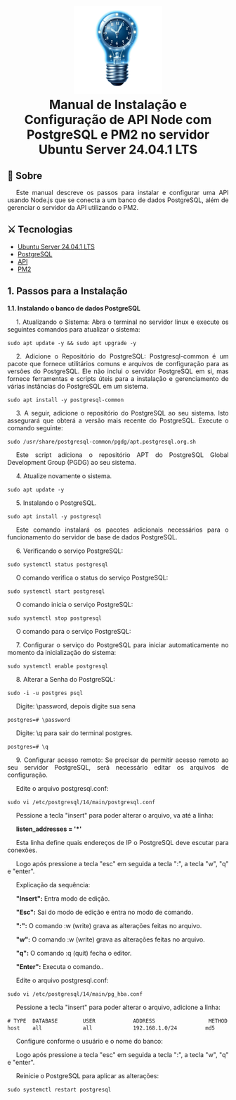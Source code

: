<h1 align='center'>
  <img src='images/lampada.png' width='200' height='200'> 
  <br>
  Manual de Instalação e Configuração de API Node com PostgreSQL e PM2 no servidor Ubuntu Server 24.04.1 LTS

</h1>

## 📝 Sobre
  <p style="text-align: justify; text-indent: 20px;">Este manual descreve os passos para instalar e configurar uma API usando Node.js que se conecta a um banco de dados PostgreSQL, além de gerenciar o servidor da API utilizando o PM2.</p>

## ⚔ Tecnologias

- [Ubuntu Server 24.04.1 LTS](https://ubuntu.com/download/server)
- [PostgreSQL](https://www.postgresql.org/)
- [API]()
- [PM2](https://pm2.keymetrics.io/)

## 1. Passos para a Instalação

**1.1. Instalando o banco de dados PostgreSQL**
<p style="text-align: justify;text-indent: 20px;">1. Atualizando o Sistema: Abra o terminal no servidor linux e execute os seguintes comandos para atualizar o sistema:</p>

```
sudo apt update -y && sudo apt upgrade -y
```


<p style="text-align: justify; text-indent: 20px;">2.
Adicione o Repositório do PostgreSQL: Postgresql-common é um pacote que fornece utilitários comuns e arquivos de configuração para as versões do PostgreSQL. Ele não inclui o servidor PostgreSQL em si, mas fornece ferramentas e scripts úteis para a instalação e gerenciamento de várias instâncias do PostgreSQL em um sistema.</p>

```
sudo apt install -y postgresql-common
```
 <p style="text-align: justify; text-indent: 20px;">3. A seguir, adicione o repositório do PostgreSQL ao seu sistema. Isto assegurará que obterá a versão mais recente do PostgreSQL. Execute o comando seguinte:</P>

```
sudo /usr/share/postgresql-common/pgdg/apt.postgresql.org.sh
```

<p style="text-align: justify; text-indent: 20px;">Este script adiciona o repositório APT do PostgreSQL Global Development Group (PGDG) ao seu sistema.</p>


<p style="text-align: justify; text-indent: 20px;">4. Atualize novamente o sistema.</p>

```
sudo apt update -y
```


<p style="text-align: justify; text-indent: 20px;">5. Instalando o PostgreSQL.</p>

```
sudo apt install -y postgresql
```

<p style="text-align: justify; text-indent: 20px;">Este comando instalará os pacotes adicionais necessários para o funcionamento do servidor de base de dados PostgreSQL.</p>

<p style="text-align: justify; text-indent: 20px;"> 6. Verificando o serviço PostgreSQL: </p>

```
sudo systemctl status postgresql
```
<p style="text-align: justify; text-indent: 20px;"> O comando verifica o status do serviço PostgreSQL: </p>

```
sudo systemctl start postgresql
```
<p style="text-align: justify; text-indent: 20px;"> O comando inicia o serviço PostgreSQL: </p>

```
sudo systemctl stop postgresql
```
<p style="text-align: justify; text-indent: 20px;"> O comando para o serviço PostgreSQL: </p>

<p style="text-align: justify; text-indent: 20px;">7. Configurar o serviço do PostgreSQL para iniciar automaticamente no momento da inicialização do sistema: </p>

```
sudo systemctl enable postgresql
```

<p style="text-align: justify; text-indent: 20px;">8. Alterar a Senha do PostgreSQL: </p>

```
sudo -i -u postgres psql
```
<p style="text-align: justify; text-indent: 20px;">Digite: \password, depois digite sua sena </p>

```
postgres=# \password
```
<p style="text-align: justify; text-indent: 20px;">Digite: \q para sair do terminal postgres. </p>

```
postgres=# \q
```
<p style="text-align: justify; text-indent: 20px;">9. Configurar acesso remoto: Se precisar de permitir acesso remoto ao seu servidor PostgreSQL, será necessário editar os arquivos de configuração. </p>
<p style="text-align: justify; text-indent: 20px;">Edite o arquivo postgresql.conf: </p>

```
sudo vi /etc/postgresql/14/main/postgresql.conf
```
<p style="text-align: justify; text-indent: 20px;">Pessione a tecla "insert" para poder alterar o arquivo, va até a linha: </p>

<p style="text-align: justify; text-indent: 20px;"><b>listen_addresses = '*'</b> </p>

<p style="text-align: justify; text-indent: 20px;">Esta linha define quais endereços de IP o PostgreSQL deve escutar para conexões.</p>
<p style="text-align: justify; text-indent: 20px;">Logo após pressione a tecla "esc" em seguida a tecla ":", a tecla "w", "q" e "enter".</p>
<p style="text-align: justify; text-indent: 20px;">Explicação da sequência:</p>
<p style="text-align: justify; text-indent: 20px;"><b>"Insert":</b> Entra modo de edição.</p>
<p style="text-align: justify; text-indent: 20px;"><b>"Esc":</b> Sai do modo de edição e entra no modo de comando.</p>
<p style="text-align: justify; text-indent: 20px;"><b>":":</b> O comando :w (write) grava as alterações feitas no arquivo.</p>
<p style="text-align: justify; text-indent: 20px;"><b>"w":</b> O comando :w (write) grava as alterações feitas no arquivo.</p>
<p style="text-align: justify; text-indent: 20px;"><b>"q":</b> O comando :q (quit) fecha o editor.</p>
<p style="text-align: justify; text-indent: 20px;"><b>"Enter":</b> Executa o comando..</p>

<p style="text-align: justify; text-indent: 20px;">Edite o arquivo postgresql.conf: </p>

```
sudo vi /etc/postgresql/14/main/pg_hba.conf
```
<p style="text-align: justify; text-indent: 20px;">Pessione a tecla "insert" para poder alterar o arquivo, adicione a linha: </p>

```
# TYPE  DATABASE        USER            ADDRESS                 METHOD
host    all             all             192.168.1.0/24         md5
```
<p style="text-align: justify; text-indent: 20px;">Configure conforme o usuário e o nome do banco: </p>
<p style="text-align: justify; text-indent: 20px;">Logo após pressione a tecla "esc" em seguida a tecla ":", a tecla "w", "q" e "enter".</p>

<p style="text-align: justify; text-indent: 20px;">Reinicie o PostgreSQL para aplicar as alterações: </p>

```
sudo systemctl restart postgresql
```